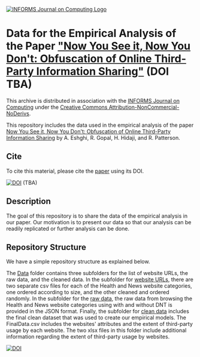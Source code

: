 [![INFORMS Journal on Computing Logo](https://INFORMSJoC.github.io/logos/INFORMS_Journal_on_Computing_Header.jpg)](https://pubsonline.informs.org/journal/ijoc)

# Data for the Empirical Analysis of the Paper ["Now You See it, Now You Don't: Obfuscation of Online Third-Party Information Sharing"](https://doi.org/) (DOI TBA)

This archive is distributed in association with the [INFORMS Journal on Computing](https://pubsonline.informs.org/journal/ijoc) under the [Creative Commons Attribution-NonCommercial-NoDerivs](LICENSE).

This repository includes the data used in the empirical analysis of the paper
[Now You See it, Now You Don't: Obfuscation of Online Third-Party Information Sharing](https://doi.org/) by A. Eshghi, R. Gopal, H. Hidaji, and R. Patterson.


## Cite
To cite this material, please cite the [paper](https://doi.org/) using its DOI.

[![DOI](https://zenodo.org/badge/)](https://zenodo.org/badge/latestdoi/) (TBA)


## Description

The goal of this repository is to share the data of the empirical analysis in our paper. Our motivation is to present our data so that our analysis can be readily replicated or further analysis can be done.

## Repository Structure
We have a simple repository structure as explained below.

The [Data](Data) folder contains three subfolders for the list of website URLs, the raw data, and the cleaned data. In the subfolder for [website URLs](Data/Websites_URLs), there are two separate csv files for each of the Health and News website categories, one ordered according to size, and the other cleaned and ordered randomly. In the subfolder for the [raw data](Data/Raw_Data), the raw data from browsing the Health and News website categories using with and without DNT is provided in the JSON format. Finally, the subfolder for [clean data](Data/Clean_Data) includes the final clean dataset that was used to create our empirical models. The FinalData.csv includes the websites' attributes and the extent of third-party usage by each website. The two xlsx files in this folder include additional information regarding the extent of third-party usage by websites.

[![DOI](https://zenodo.org/badge/563106460.svg)](https://zenodo.org/badge/latestdoi/563106460)
